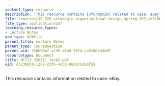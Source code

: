 ```yaml
---
content_type: resource
description: 'This resource contains information related to case: eBay.'
file: /courses/15-320-strategic-organizational-design-spring-2011/d5c368581202cbf64cc19800c526af55_MIT15_320S11_lec02.pdf
file_type: application/pdf
learning_resource_types:
- Lecture Notes
ocw_type: OCWFile
parent_title: Lecture Notes
parent_type: CourseSection
parent_uid: 7b6b90af-a1d5-d8a9-70f4-ca8f0d2a3e85
resourcetype: Document
title: MIT15_320S11_lec02.pdf
uid: d5c36858-1202-cbf6-4cc1-9800c526af55
---
```

This resource contains information related to case: eBay.

